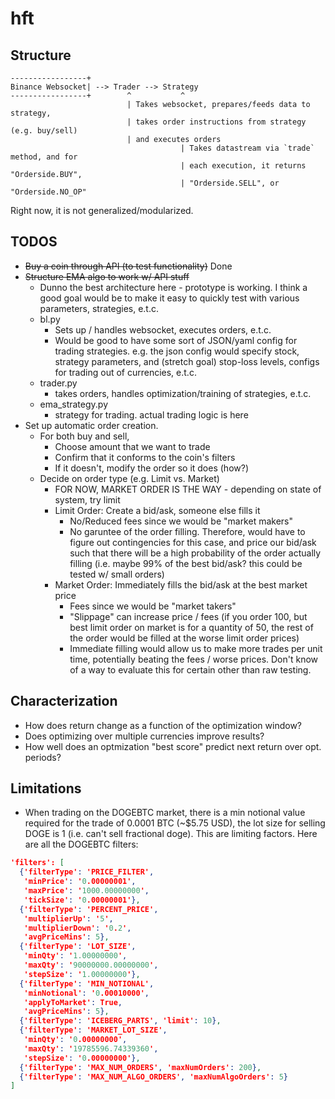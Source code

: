 # hft


## Structure
```
-----------------+
Binance Websocket| --> Trader --> Strategy
-----------------+        ^           ^
                          | Takes websocket, prepares/feeds data to strategy,
                          | takes order instructions from strategy (e.g. buy/sell)
                          | and executes orders
                                      | Takes datastream via `trade` method, and for
                                      | each execution, it returns "Orderside.BUY",
                                      | "Orderside.SELL", or "Orderside.NO_OP"
```

Right now, it is not generalized/modularized.

## TODOS

- ~~Buy a coin through API (to test functionality)~~ Done
- ~~Structure EMA algo to work w/ API stuff~~
    - Dunno the best architecture here - prototype is working. I think a good goal would be to make it easy to quickly test with various parameters, strategies, e.t.c.
	- bl.py 
		- Sets up / handles websocket, executes orders, e.t.c.
		- Would be good to have some sort of JSON/yaml config for trading strategies. e.g. the json config would specify stock, strategy parameters, and (stretch goal) stop-loss levels, configs for trading out of currencies, e.t.c.
	- trader.py
		- takes orders, handles optimization/training of strategies, e.t.c.
	- ema\_strategy.py
		- strategy for trading. actual trading logic is here
- Set up automatic order creation.
    - For both buy and sell,
        - Choose amount that we want to trade
        - Confirm that it conforms to the coin's filters
        - If it doesn't, modify the order so it does (how?)
    - Decide on order type (e.g. Limit vs. Market)
        - FOR NOW, MARKET ORDER IS THE WAY - depending on state of system, try limit
        - Limit Order: Create a bid/ask, someone else fills it
            - No/Reduced fees since we would be "market makers"
            - No garuntee of the order filling. Therefore, would have to figure out contingencies for this case, and price our bid/ask such that there will be a high probability of the order actually filling (i.e. maybe 99% of the best bid/ask? this could be tested w/ small orders)
        - Market Order: Immediately fills the bid/ask at the best market price
            - Fees since we would be "market takers"
            - "Slippage" can increase price / fees (if you order 100, but best limit order on market is for a quantity of 50, the rest of the order would be filled at the worse limit order prices)
            - Immediate filling would allow us to make more trades per unit time, potentially beating the fees / worse prices. Don't know of a way to evaluate this for certain other than raw testing.

## Characterization

- How does return change as a function of the optimization window?
- Does optimizing over multiple currencies improve results?
- How well does an optmization "best score" predict next return over opt. periods?


## Limitations

- When trading on the DOGEBTC market, there is a min notional value required for the trade of 0.0001 BTC (~\$5.75 USD), the lot size for selling DOGE is 1 (i.e. can't sell fractional doge). This are limiting factors. Here are all the DOGEBTC filters:

```json
'filters': [
  {'filterType': 'PRICE_FILTER',
   'minPrice': '0.00000001',
   'maxPrice': '1000.00000000',
   'tickSize': '0.00000001'},
  {'filterType': 'PERCENT_PRICE',
   'multiplierUp': '5',
   'multiplierDown': '0.2',
   'avgPriceMins': 5},
  {'filterType': 'LOT_SIZE',
   'minQty': '1.00000000',
   'maxQty': '90000000.00000000',
   'stepSize': '1.00000000'},
  {'filterType': 'MIN_NOTIONAL',
   'minNotional': '0.00010000',
   'applyToMarket': True,
   'avgPriceMins': 5},
  {'filterType': 'ICEBERG_PARTS', 'limit': 10},
  {'filterType': 'MARKET_LOT_SIZE',
   'minQty': '0.00000000',
   'maxQty': '19785596.74339360',
   'stepSize': '0.00000000'},
  {'filterType': 'MAX_NUM_ORDERS', 'maxNumOrders': 200},
  {'filterType': 'MAX_NUM_ALGO_ORDERS', 'maxNumAlgoOrders': 5}
]
```
